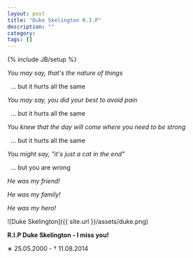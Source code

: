 ```yaml
---
layout: post
title: "Duke Skelington R.I.P"
description: ""
category:
tags: []
---
```

{% include JB/setup %}

_You may say, that's the nature of things_

&nbsp;&nbsp;... but it hurts all the same

_You may say, you did your best to avoid pain_

&nbsp;&nbsp;... but it hurts all the same

_You knew that the day will come where you need to be strong_

&nbsp;&nbsp;... but it hurts all the same

_You might say, "it's just a cat in the end"_

&nbsp;&nbsp;... but you are wrong

_He was my friend!_

_He was my family!_

_He was my hero!_

![Duke Skelington]({{ site.url }}/assets/duke.png)

**R.I.P Duke Skelington - I miss you!**

&lowast; 25.05.2000 - &dagger; 11.08.2014



